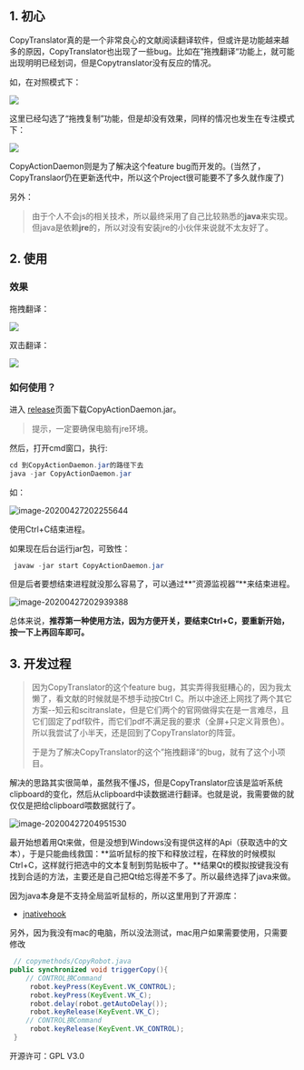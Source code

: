 ## 1. 初心

CopyTranslator真的是一个非常良心的文献阅读翻译软件，但或许是功能越来越多的原因，CopyTranslator也出现了一些bug。比如在”拖拽翻译“功能上，就可能出现明明已经划词，但是Copytranslator没有反应的情况。

如，在对照模式下：

![](https://cdn.jsdelivr.net/gh/ravenxrz/PicBed/img/8a1yTdsfsE.gif)

这里已经勾选了“拖拽复制”功能，但是却没有效果，同样的情况也发生在专注模式下：

![](https://cdn.jsdelivr.net/gh/ravenxrz/PicBed/img/f8LwkuSXh6.gif)



CopyActionDaemon则是为了解决这个feature bug而开发的。(当然了，CopyTranslaor仍在更新迭代中，所以这个Project很可能要不了多久就作废了)

另外：

> 由于个人不会js的相关技术，所以最终采用了自己比较熟悉的**java**来实现。但java是依赖**jre**的，所以对没有安装jre的小伙伴来说就不太友好了。

## 2. 使用

### 效果

拖拽翻译：

![](https://cdn.jsdelivr.net/gh/ravenxrz/PicBed/img/mkabHo3oB1.gif)

双击翻译：

![](https://cdn.jsdelivr.net/gh/ravenxrz/PicBed/img/OtKACSXKJy.gif)

### 如何使用？

进入 [release](https://github.com/ravenxrz/CopyActionDaemon/releases)页面下载CopyActionDaemon.jar。

> 提示，一定要确保电脑有jre环境。

然后，打开cmd窗口，执行:

```java
cd 到CopyActionDaemon.jar的路径下去
java -jar CopyActionDaemon.jar
```

如：

![image-20200427202255644](https://cdn.jsdelivr.net/gh/ravenxrz/PicBed/img/image-20200427202255644.png)

使用Ctrl+C结束进程。

如果现在后台运行jar包，可致性：

```java
 javaw -jar start CopyActionDaemon.jar
```

但是后者要想结束进程就没那么容易了，可以通过**”资源监视器“**来结束进程。

![image-20200427202939388](https://cdn.jsdelivr.net/gh/ravenxrz/PicBed/img/image-20200427202939388.png)

总体来说，**推荐第一种使用方法，因为方便开关，要结束Ctrl+C，要重新开始，按一下上再回车即可。**

## 3. 开发过程

> 因为CopyTranslator的这个feature bug，其实弄得我挺糟心的，因为我太懒了，看文献的时候就是不想手动按Ctrl C。所以中途还上网找了两个其它方案--知云和scitranslate，但是它们两个的官网做得实在是一言难尽，且它们固定了pdf软件，而它们pdf不满足我的要求（全屏+只定义背景色）。所以我尝试了小半天，还是回到了CopyTranslator的阵营。
>
> 于是为了解决CopyTranslator的这个”拖拽翻译“的bug，就有了这个小项目。

解决的思路其实很简单，虽然我不懂JS，但是CopyTranslator应该是监听系统clipboard的变化，然后从clipboard中读数据进行翻译。也就是说，我需要做的就仅仅是把给clipboard喂数据就行了。

![image-20200427204951530](https://cdn.jsdelivr.net/gh/ravenxrz/PicBed/img/image-20200427204951530.png)

最开始想着用Qt来做，但是没想到Windows没有提供这样的Api（获取选中的文本），于是只能曲线救国：**监听鼠标的按下和释放过程，在释放的时候模拟Ctrl+C，这样就行把选中的文本复制到剪贴板中了。**结果Qt的模拟按键我没有找到合适的方法，主要还是自己把Qt给忘得差不多了。所以最终选择了java来做。

因为java本身是不支持全局监听鼠标的，所以这里用到了开源库：

- [jnativehook](https://github.com/kwhat/jnativehook)

另外，因为我没有mac的电脑，所以没法测试，mac用户如果需要使用，只需要修改

```java
 // copymethods/CopyRobot.java
public synchronized void triggerCopy(){
    // CONTROL换Command
     robot.keyPress(KeyEvent.VK_CONTROL);
     robot.keyPress(KeyEvent.VK_C);  
     robot.delay(robot.getAutoDelay()); 
     robot.keyRelease(KeyEvent.VK_C);
    // CONTROL换Command
     robot.keyRelease(KeyEvent.VK_CONTROL);
 }                                                 
```



开源许可：GPL V3.0


